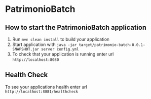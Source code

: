 # PatrimonioBatch

How to start the PatrimonioBatch application
---

1. Run `mvn clean install` to build your application
1. Start application with `java -jar target/patrimonio-batch-0.0.1-SNAPSHOT.jar server config.yml`
1. To check that your application is running enter url `http://localhost:8080`

Health Check
---

To see your applications health enter url `http://localhost:8081/healthcheck`
